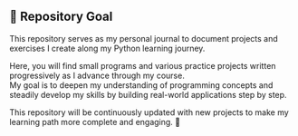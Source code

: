 ## 🎯 Repository Goal

This repository serves as my personal journal to document projects and exercises I create along my Python learning journey.

Here, you will find small programs and various practice projects written progressively as I advance through my course.  
My goal is to deepen my understanding of programming concepts and steadily develop my skills by building real-world applications step by step.

This repository will be continuously updated with new projects to make my learning path more complete and engaging. 🚀
